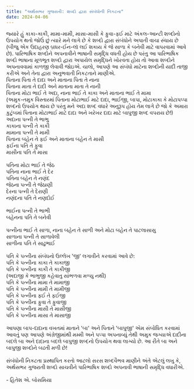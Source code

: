 ```yaml
---
title: "અર્થસભર ગુજરાતી: શબ્દો દ્વારા સંબંધોની નિકટતા"
date: 2024-04-06
---
```

જ્યારે હું કાકા-કાકી, મામા-મામી, માસા-માસી કે ફુવા-ફઈ માટે અંકલ-આન્ટી શબ્દોનો ઉપયોગ થતો જોઉં છું ત્યારે મને લાગે છે કે શબ્દો દ્વારા સંબંધોને અપાતી વાચા રુંધાય છે (બીજુ એક ઉદાહરણ બ્રધર-ઈન-લૉ લઈ શકાય કે જે સાળા કે બનેવી માટે વાપરવામાં આવે છે). પારિભાષિક શબ્દોને અપનાવીને ભાષાની સમૃદ્ધિ વધતી હોય છે પરંતુ આ પારિભાષિક શબ્દો ભાષાના મૂળભૂત શબ્દો દ્વારા અપાયેલ સમૃદ્ધિને ખોરવતા હોય તો આવા શબ્દોને અપનાવવામાં કાળજી લેવાવી જોઇએ. ચાલો, આપણે આ સંબંધો માટેના શબ્દોની યાદી તાજી કરીએ અને તેના દ્વારા અનુભવાતી નિકટતાને માણીએ.<br>
પિતાના પિતા તે દાદા અને માતાના પિતા તે નાના<br>
પિતાના માતા તે દાદી અને માતાના માતા તે નાની<br>
પિતાના મોટા ભાઈ તે અદા, નાના ભાઈ તે કાકા અને માતાના ભાઈ તે મામા<br>
(અમુક-તમુક વિસ્તારમાં પિતાના મોટાભાઈ માટે દાદા, ભાઈજી, બાપા, મોટાકાકા કે મોટાપપ્પા શબ્દનો ઉપયોગ થાય છે પરંતુ મને અદા શબ્દ વધારે અનુરૂપ હોય તેમ લાગે છે જો કે અમારા કુટુંબમાં પિતાના મોટાભાઈ માટે દાદા અને ખરેખર  દાદા માટે બાપુજી શબ્દ વપરાય છે!)<br>
અદાના પત્ની તે ભાભુ<br>
કાકાના પત્ની તે કાકી<br>
મામાના પત્ની તે મામી<br>
પિતાના બહેન તે ફઈ અને માતાના બહેન તે માસી<br>
ફઈના પતિ તે ફુવા<br>
માસીના પતિ તે માસા<br>
<br>
પતિના મોટા ભાઈ તે જેઠ<br>
પતિના નાના ભાઈ તે દેર<br>
પતિના બહેન તે નણંદ<br>
જેઠના પત્ની તે જેઠાણી<br>
દેરના પત્ની તે દેરાણી<br>
નણંદના પતિ તે નણદોઈ<br>
<br>
ભાઈના પત્ની તે ભાભી<br>
બહેનના પતિ તે બનેવી<br>
<br>
પત્નીના ભાઈ તે સાળા,  નાના બહેન તે સાળી અને મોટા બહેન તે પાટલાસાસુ<br>
સાળાના પત્ની તે સાળાવેલી<br>
સાળીના પતિ તે સાઢુભાઈ<br>
<br>
પતિ કે પત્નીના સંબંધનો ઉલ્લેખ 'જી' લગાવીને કરવામાં આવે છે:<br>
પતિ કે પત્નીના કાકા તે કાકાજી<br>
પતિ કે પત્નીના કાકી તે કાકીજી<br>
(અદાજી કે ભાભુજી કહેવાતુ સાંભળવા મળ્યુ નથી)<br>
પતિ કે પત્નીના મામા તે મામાજી<br>
પતિ કે પત્નીના મામી તે મામીજી<br>
પતિ કે પત્નીના ફઈ તે ફઈજી<br>
પતિ કે પત્નીના ફુવા તે ફુવાજી<br>
પતિ કે પત્નીના માસી તે માસીજી<br>
પતિ કે પત્નીના માસા તે માસાજી<br>
<br>
આપણા બાપ-દાદાના વખતમાં માતાને 'બા' અને પિતાને 'બાપુજી' એમ સંબોધિત કરવામાં આવતું પણ આપણે અંગ્રેજીમાંથી મમ્મી અને પપ્પા અપનાવ્યું તેથી અમુક જગ્યાએ દાદીના બદલે બા અને દાદાના બદલે બાપુજી શબ્દનો ઉપયોગ થવા લાગ્યો છે. આ રીતે બા અને બાપુજી શબ્દોને બઢતી મળી છે!<br>
<br>
સંબંધોની નિકટતા પ્રસ્થાપિત કરતો આટલો સરસ શબ્દવૈભવ માણીને અંતે એટલું લખુ કે, અર્થસભર ગુજરાતી શબ્દો સાચવીને પારિભાષિક શબ્દો અપનાવી ભાષાની સમૃદ્ધિ વધારીએ.<br>
<br>
\- હિતેશ એ. બોસમિયા